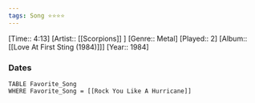 ```yaml
---
tags: Song ⭐⭐⭐⭐ 
---
```

[Time:: 4:13]
[Artist:: [[Scorpions]] ]
[Genre:: Metal]
[Played:: 2]
[Album:: [[Love At First Sting (1984)]]]
[Year:: 1984]
### Dates
````dataview
TABLE Favorite_Song
WHERE Favorite_Song = [[Rock You Like A Hurricane]]
````